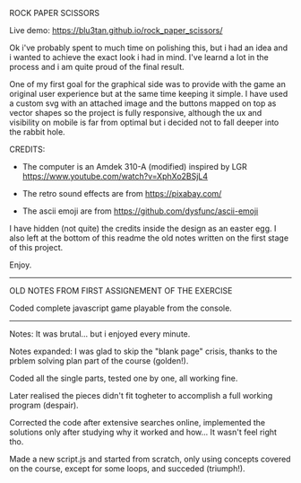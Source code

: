 ROCK PAPER SCISSORS

Live demo: https://blu3tan.github.io/rock_paper_scissors/

Ok i've probably spent to much time on polishing this, but i had an idea and
i wanted to achieve the exact look i had in mind.
I've learnd a lot in the process and i am quite proud of the final result.

One of my first goal for the graphical side was to provide with the game an
original user experience but at the same time keeping it simple.
I have used a custom svg with an attached image and the buttons mapped on top
as vector shapes so the project is fully responsive, although the ux and visibility
on mobile is far from optimal but i decided not to fall deeper into the rabbit hole.

CREDITS:

-   The computer is an Amdek 310-A (modified) inspired by LGR
    https://www.youtube.com/watch?v=XphXo2BSjL4

-   The retro sound effects are from https://pixabay.com/

-   The ascii emoji are from https://github.com/dysfunc/ascii-emoji

I have hidden (not quite) the credits inside the design as an easter egg.
I also left at the bottom of this readme the old notes written on the first
stage of this project.

Enjoy.




-----------------------------------------------------------

OLD NOTES FROM FIRST ASSIGNEMENT OF THE EXERCISE

Coded complete javascript game playable from the console.

-----------------------------------------------------------

Notes:
It was brutal... but i enjoyed every minute.

Notes expanded:
I was glad to skip the "blank page" crisis, thanks to the prblem solving plan part of the course (golden!).

Coded all the single parts, tested one by one, all working fine.

Later realised the pieces didn't fit togheter to accomplish a full working program (despair).

Corrected the code after extensive searches online, implemented the solutions only after studying why it worked and how... It wasn't feel right tho.

Made a new script.js and started from scratch, only using concepts covered on the course, except for some loops, and succeded (triumph!).